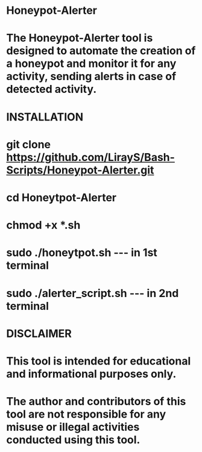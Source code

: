 # Honeypot-Alerter
#
# The Honeypot-Alerter tool is designed to automate the creation of a honeypot and monitor it for any activity, sending alerts in case of detected activity.
#
# INSTALLATION
# git clone https://github.com/LirayS/Bash-Scripts/Honeypot-Alerter.git
# cd Honeytpot-Alerter
# chmod +x *.sh
# sudo ./honeytpot.sh --- in 1st terminal 
# sudo ./alerter_script.sh --- in 2nd terminal
#
# DISCLAIMER
# This tool is intended for educational and informational purposes only. 
# The author and contributors of this tool are not responsible for any misuse or illegal activities conducted using this tool.
